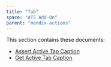 ```yaml
---
title: "Tab"
space: "ATS Add-On" 
parent: "mendix-actions"
---
```


This section contains these documents:

* [Assert Active Tap Caption](assert-active-tab-caption)
* [Get Active Tab Caption](get-active-tab-caption)